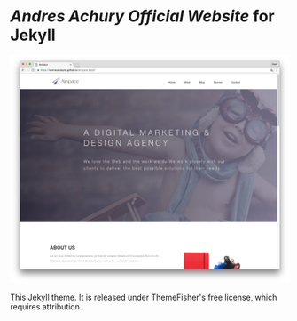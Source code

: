 # _Andres Achury Official Website_ for Jekyll
![screenshot](screenshots/home.png "Description goes here")

This Jekyll theme. It is released under ThemeFisher's free license, which requires attribution.
